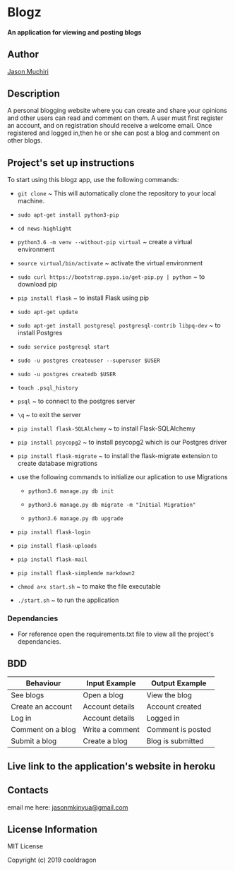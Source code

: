 # Blogz

#### An application for viewing and posting blogs

## Author

[Jason Muchiri](https://github.com/jasonmuchiri)

## Description

A personal blogging website where you can create and share your opinions and other users can read and comment on them. A user must first register an account, and on registration should receive a welcome email. Once registered and logged in,then he or she can post a blog and comment on other blogs.

## Project's set up instructions

To start using this blogz app, use the following commands:

- `git clone` ~ This will automatically clone the repository to your local machine.

- `sudo apt-get install python3-pip`

- `cd news-highlight`

- `python3.6 -m venv --without-pip virtual` ~ create a virtual environment

- `source virtual/bin/activate` ~ activate the virtual environment

- `sudo curl https://bootstrap.pypa.io/get-pip.py | python` ~ to download pip

- `pip install flask` ~ to install Flask using pip

- `sudo apt-get update`

- `sudo apt-get install postgresql postgresql-contrib libpq-dev` ~ to install Postgres

- `sudo service postgresql start`

- `sudo -u postgres createuser --superuser $USER`

- `sudo -u postgres createdb $USER`

- `touch .psql_history`

- `psql` ~ to connect to the postgres server

- `\q` ~ to exit the server

- `pip install flask-SQLAlchemy` ~ to install Flask-SQLAlchemy

- `pip install psycopg2` ~ to install psycopg2 which is our Postgres driver

- `pip install flask-migrate` ~ to install the flask-migrate extension to create database migrations

- use the following commands to initialize our aplication to use Migrations
  
  - `python3.6 manage.py db init`

  - `python3.6 manage.py db migrate -m "Initial Migration"`

  - `python3.6 manage.py db upgrade`

- `pip install flask-login`

- `pip install flask-uploads`

- `pip install flask-mail`

- `pip install flask-simplemde markdown2`

- `chmod a+x start.sh` ~ to make the file executable

- `./start.sh` ~ to run the application

### Dependancies

- For reference open the requirements.txt file to view all the project's dependancies.

## BDD

|Behaviour|Input Example|Output Example|
|---------|-------------|--------------|
|See blogs|Open a blog|View the blog|
|Create an account|Account details|Account created|
|Log in|Account details|Logged in|
|Comment on a blog|Write a comment|Comment is posted|
|Submit a blog|Create a blog|Blog is submitted|

## Live link to the application's website in heroku



## Contacts

email me here: jasonmkinyua@gmail.com

## License Information

MIT License

Copyright (c) 2019 cooldragon